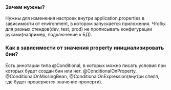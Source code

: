 ### Зачем нужны? 
Нужны для изменения настроек внутри application.properties в зависимости от environment, в котором запускается приложения. Чтобы для разных стендов(dev, test, prod) не прописывать конфигурации руками(например, подключение к БД). 
### Как в зависимости от значения property инициализировать бин?
Есть аннотации типа @Conditional, в которых можно писать условия при которых будет создан бин или нет. @ConditionalOnProperty, @ConditionalOnMissingBean, @ConditionalOnExpression(внутри спелл, где будет проверяется значение проперти).
